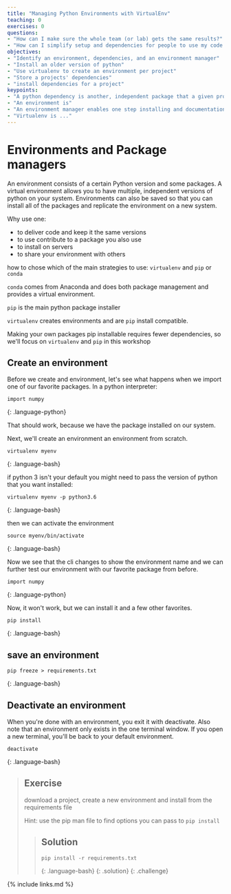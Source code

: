 ```yaml
---
title: "Managing Python Environments with VirtualEnv"
teaching: 0
exercises: 0
questions:
- "How can I make sure the whole team (or lab) gets the same results?"
- "How can I simplify setup and dependencies for people to use my code or reproduce my results?"
objectives:
- "Identify an environment, dependencies, and an environment manager"
- "Install an older version of python"
- "Use virtualenv to create an environment per project"
- "Store a projects' dependencies"
- "install dependencies for a project"
keypoints:
- "A python dependency is another, independent package that a given project uses and requires to be able to run"
- "An environment is"
- "An environment manager enables one step installing and documentation of dependencies, including versions"
- "Virtualenv is ..."
---
```


# Environments and Package managers

An environment consists of a certain Python version and some packages. A virtual environment allows you to have multiple, independent versions of python on your system. Environments can also be saved so that you can install all of the packages and replicate the environment on a new system.

Why use one:
- to deliver code and keep it the same versions
- to use contribute to a package you also use
- to install on servers
- to share your environment with others

how to chose which of the main strategies to use: `virtualenv` and `pip` or `conda`

`conda` comes from Anaconda and does both package management and provides a virtual environment.

`pip` is the main python package installer

`virtualenv` creates environments and are `pip` install compatible.

Making your own packages pip installable requires fewer dependencies, so we'll focus on `virtualenv` and `pip` in this workshop

<!-- ## Dependencies

what are dependencies?

> ## Exercise
> FIXME -->

## Create an environment

Before we create and environment, let's see what happens when we import one of
our favorite packages.  In a python interpreter:

~~~
import numpy
~~~
{: .language-python}

That should work, because we have the package installed on our system.

Next, we'll create an environment an environment from scratch.

~~~
virtualenv myenv
~~~
{: .language-bash}

if python 3 isn't your default you might need to pass the version of python that you want installed:

~~~
virtualenv myenv -p python3.6
~~~
{: .language-bash}

then we can activate the environment

~~~
source myenv/bin/activate
~~~
{: .language-bash}

Now we see that the cli changes to show the environment name and we can further
test our environment with our favorite package from before.

~~~
import numpy
~~~
{: .language-python}

Now, it won't work, but we can install it and a few other favorites.

~~~
pip install
~~~
{: .language-bash}

## save an environment

~~~
pip freeze > requirements.txt
~~~
{: .language-bash}



## Deactivate an environment

When you're done with an environment, you exit it with deactivate.  Also note
that an environment only exists in the one terminal window. If you open a new
terminal, you'll be back to your default environment.  

~~~
deactivate
~~~
{: .language-bash}



> ## Exercise
> download a project, create a new environment and install from the
>  requirements file
>
> Hint: use the pip man file to find options you can pass to `pip install`
>
> > ## Solution
> > ~~~
> > pip install -r requirements.txt
> > ~~~
> > {: .language-bash}
> > {: .solution}
{: .challenge}


{% include links.md %}
